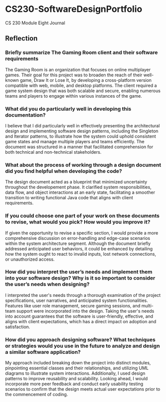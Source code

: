 # CS230-SoftwareDesignPortfolio
CS 230 Module Eight Journal

## Reflection

### Briefly summarize The Gaming Room client and their software requirements
The Gaming Room is an organization that focuses on online multiplayer games. Their goal for this project was to broaden the reach of their well-known game, Draw It or Lose It, by developing a cross-platform version compatible with web, mobile, and desktop platforms. The client required a game system design that was both scalable and secure, enabling numerous teams and players to engage within various instances of the game.

### What did you do particularly well in developing this documentation?
I believe that I did particularly well in effectively presenting the architectural design and implementing software design patterns, including the Singleton and Iterator patterns, to illustrate how the system could uphold consistent game states and manage multiple players and teams efficiently. The document was structured in a manner that facilitated comprehension for both technical and non-technical stakeholders.

### What about the process of working through a design document did you find helpful when developing the code?
The design document acted as a blueprint that minimized uncertainty throughout the developement phase. It clarified system responsibilities, data flow, and object interactions at an early state, facilitating a smoother transition to writing functional Java code that aligns with client requirements.

### If you could choose one part of your work on these documents to revise, what would you pick? How would you improve it?
If given the opportunity to revise a specific section, I would provide a more comprehensive discussion on error-handling and edge-case scenarios within the system architecture segment. Although the document briefly addressed anticipated user behaviors, it could be enhanced by detailing how the system ought to react to invalid inputs, lost network connections, or unauthorized access.

### How did you interpret the user’s needs and implement them into your software design? Why is it so important to consider the user’s needs when designing?
I interpreted the user's needs through a thorough examination of the project specifications, user narratives, and anticipated system functionalities. Features like user role management, secure gaming sessions, and multi-team support were incorporated into the design. Taking the user's needs into account guarantees that the software is user-friendly, effective, and aligns with client expectations, which has a direct impact on adoption and satisfaction.

### How did you approach designing software? What techniques or strategies would you use in the future to analyze and design a similar software application?
My approach included breaking down the project into distinct modules, pinpointing essential classes and their relationships, and utilizing UML diagrams to illustrate system interactions. Additionally, I used design patterns to improve reusability and scalability. Looking ahead, I would incorporate more peer feedback and conduct early usability testing scenarios to confirm that the design meets actual user expectations prior to the commencement of coding.
